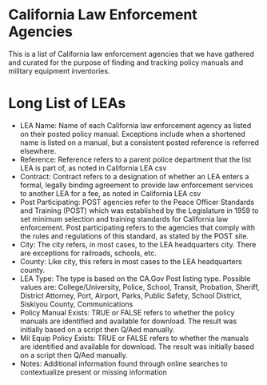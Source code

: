 # California Law Enforcement Agencies
This is a list of California law enforcement agencies that we have gathered and curated for the purpose of finding and tracking policy manuals and military equipment inventories.

# Long List of LEAs
- LEA Name: Name of each California law enforcement agency as listed on their posted policy manual. Exceptions include when a shortened name is listed on a manual, but a consistent posted reference is referred elsewhere.
- Reference: Reference refers to a parent police department that the list LEA is part of, as noted in California LEA csv
- Contract: Contract refers to a designation of whether an LEA enters a formal, legally binding agreement to provide law enforcement services to another LEA for a fee, as noted in California LEA csv
- Post Participating: POST agencies refer to the Peace Officer Standards and Training (POST) which was established by the Legislature in 1959 to set minimum selection and training standards for California law enforcement. Post participating refers to the agencies that comply with the rules and regulations of this standard, as stated by the POST site.
- City: The city refers, in most cases, to the LEA headquarters city. There are exceptions for railroads, schools, etc.
- County: Like city, this refers in most cases to the LEA headquarters county.
- LEA Type: The type is based on the CA.Gov Post listing type. Possible values are: College/University, Police, School, Transit, Probation, Sheriff, District Attorney, Port, Airport, Parks, Public Safety, School District, Siskiyou County, Communications
- Policy Manual Exists: TRUE or FALSE refers to whether the policy manuals are identified and available for download. The result was initially based on a script then Q/Aed manually.
- Mil Equip Policy Exists: TRUE or FALSE refers to whether the manuals are identified and available for download. The result was initially based on a script then Q/Aed manually.
- Notes: Additional information found through online searches to contextualize present or missing information


